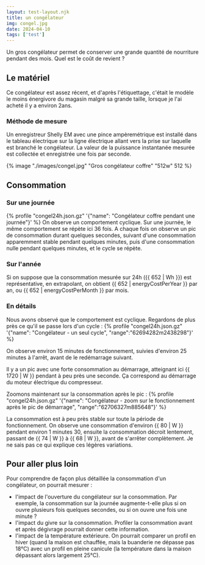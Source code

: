 ```yaml
---
layout: test-layout.njk 
title: un congélateur
img: congel.jpg
date: 2024-04-10
tags: ['test']
---
```


Un gros congélateur permet de conserver une grande quantité de nourriture pendant des mois. Quel est le coût de revient ?
<!-- excerpt -->

## Le matériel
<div id="Introduction">
<div>

Ce congélateur est assez récent, et d'après l'étiquettage, c'était le modèle le moins énergivore du magasin malgré sa grande taille, lorsque je l'ai acheté il y a environ 2ans.

### Méthode de mesure

Un enregistreur Shelly EM avec une pince ampèremétrique est installé dans le tableau électrique sur la ligne électrique allant vers la prise sur laquelle est branché le congélateur.
La valeur de la puissance instantanée mesurée est collectée et enregistrée une fois par seconde.
</div>
{% image "./images/congel.jpg" "Gros congélateur coffre" "512w" 512 %}
</div>

## Consommation

### Sur une journée

{% profile "congel24h.json.gz" '{"name": "Congélateur coffre pendant une journée"}' %}
On observe un comportement cyclique. Sur une journée, le même comportement se répète ici 36 fois. A chaque fois on observe un pic de consommation durant quelques secondes, suivant d'une consommation apparemment stable pendant quelques minutes, puis d'une consommation nulle pendant quelques minutes, et le cycle se répète.

### Sur l'année

Si on suppose que la consommation mesurée sur 24h ({{ 652 | Wh }}) est représentative, en extrapolant, on obtient {{ 652 | energyCostPerYear }} par an, ou {{ 652 | energyCostPerMonth }} par mois.

### En détails

Nous avons observé que le comportement est cyclique. Regardons de plus près ce qu'il se passe lors d'un cycle :
{% profile "congel24h.json.gz" '{"name": "Congélateur - un seul cycle", "range":"62694282m2438298"}' %}

On observe environ 15 minutes de fonctionnement, suivies d'environ 25 minutes à l'arrêt, avant de le redémarrage suivant.

Il y a un pic avec une forte consommation au démarrage, atteignant ici {{ 1720 | W }} pendant à peu près une seconde. Ça correspond au démarrage du moteur électrique du compresseur.

Zoomons maintenant sur la consommation après le pic :
{% profile "congel24h.json.gz" '{"name": "Congélateur - zoom sur le fonctionnement après le pic de démarrage", "range":"62706327m885648"}' %}

La consommation est à peu près stable sur toute la période de fonctionnement. On observe une consommation d'environ {{ 80 | W }} pendant environ 1 minutes 30, ensuite la consommation décroit lentement, passant de {{ 74 | W }} à {{ 68 | W }}, avant de s'arrêter complètement. Je ne sais pas ce qui explique ces légères variations.

<div id="plusloin">

## Pour aller plus loin

Pour comprendre de façon plus détaillée la consommation d'un congélateur, on pourrait mesurer :
- l'impact de l'ouverture du congélateur sur la consommation. Par exemple, la consommation sur la journée augmente-t-elle plus si on ouvre plusieurs fois quelques secondes, ou si on ouvre une fois une minute ?
- l'impact du givre sur la consommation. Profiler la consommation avant et après dégivrage pourrait donner cette information.
- l'impact de la température extérieure. On pourrait comparer un profil en hiver (quand la maison est chauffée, mais la buanderie ne dépasse pas 18°C) avec un profil en pleine canicule (la température dans la maison dépassant alors largement 25°C).
</div>